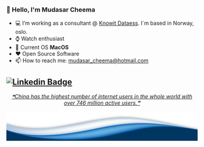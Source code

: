 ### :wave: Hello, I'm Mudasar Cheema
- :computer: I’m working as a consultant @ [Knowit Dataess](https://www.knowit.no/). I´m based in Norway, oslo.
- :watch: Watch enthusiast
- :apple: Current OS **MacOS**
- :heart: Open Source Software
- 📫 How to reach me: mudasar_cheema@hotmail.com

[![Linkedin Badge](https://img.shields.io/badge/-LinkedIn-blue?style=flat-square&logo=Linkedin&logoColor=white&link=https://www.linkedin.com/in/mudasar-ahmad/)](https://www.linkedin.com/in/mudasar-ahmad/)
---


 <p align="center">
<a href='https://github.com/marketplace/actions/quote-readme'>
<!--STARTS_HERE_QUOTE_README-->
<i>❝China has the highest number of internet users in the whole world with over 746 million active users.❞</i>
<!--ENDS_HERE_QUOTE_README-->
</a>
 </p>

 <img src="https://raw.githubusercontent.com/mudasar187/mudasar187/master/wave.png">
